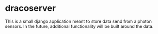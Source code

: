 # dracoserver
This is a small django application meant to store data send from a photon sensors.
In the future, additional functionality will be built around the data.
